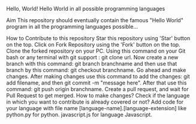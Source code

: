 Hello, World!
Hello World in all possible programming languages

Aim
This repository should eventually contain the famous "Hello World" program in all the programming languages possible...

How to Contribute to this repository
Star this repository using 'Star' button on the top.
Click on Fork Repository using the 'Fork' button on the top.
Clone the forked repository on your PC. Using this command on your Git bash or any terminal with git support : git clone url.
Now create a new branch with this command: git branch branchname and then use that branch by this command: git checkout branchname.
Go ahead and make changes.
After making changes use this command to add the changes: git add filename, and then git commit -m "message here".
After that use this command: git push origin branchname.
Create a pull request, and wait for Pull Request to get merged.
How to make changes?
Check if the language in which you want to contribute is already covered or not?
Add code for your language with file name [language-name].[language-extension] like python.py for python. javascript.js for language Javascript.
